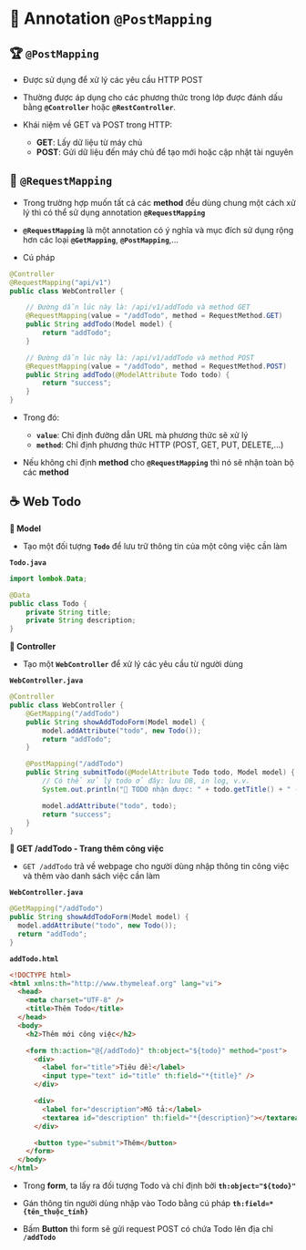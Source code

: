 # 🌱 Annotation **`@PostMapping`**

## 🏆 **`@PostMapping`**

- Được sử dụng để xử lý các yêu cầu HTTP POST

- Thường được áp dụng cho các phương thức trong lớp được đánh dấu bằng **`@Controller`** hoặc **`@RestController`**.

- Khái niệm về GET và POST trong HTTP:
  - **GET**: Lấy dữ liệu từ máy chủ
  - **POST**: Gửi dữ liệu đến máy chủ để tạo mới hoặc cập nhật tài nguyên

## 🎃 **`@RequestMapping`**

- Trong trường hợp muốn tất cả các **method** đều dùng chung một cách xử lý thì có thể sử dụng annotation **`@RequestMapping`**

- **`@RequestMapping`** là một annotation có ý nghĩa và mục đích sử dụng rộng hơn các loại **`@GetMapping`**, **`@PostMapping`**,...

- Cú pháp

```java
@Controller
@RequestMapping("api/v1")
public class WebController {

    // Đường dẫn lúc này là: /api/v1/addTodo và method GET
    @RequestMapping(value = "/addTodo", method = RequestMethod.GET)
    public String addTodo(Model model) {
        return "addTodo";
    }

    // Đường dẫn lúc này là: /api/v1/addTodo và method POST
    @RequestMapping(value = "/addTodo", method = RequestMethod.POST)
    public String addTodo(@ModelAttribute Todo todo) {
        return "success";
    }
}
```

- Trong đó:

  - **`value`**: Chỉ định đường dẫn URL mà phương thức sẽ xử lý
  - **`method`**: Chỉ định phương thức HTTP (POST, GET, PUT, DELETE,...)

- Nếu không chỉ định **method** cho **`@RequestMapping`** thì nó sẽ nhận toàn bộ các **method**

## ☕ Web Todo

**🍍 Model**

- Tạo một đối tượng **`Todo`** để lưu trữ thông tin của một công việc cần làm

**`Todo.java`**

```java
import lombok.Data;

@Data
public class Todo {
    private String title;
    private String description;
}
```

**🍥 Controller**

- Tạo một **`WebController`** để xử lý các yêu cầu từ người dùng

**`WebController.java`**

```java
@Controller
public class WebController {
    @GetMapping("/addTodo")
    public String showAddTodoForm(Model model) {
        model.addAttribute("todo", new Todo());
        return "addTodo";
    }

    @PostMapping("/addTodo")
    public String submitTodo(@ModelAttribute Todo todo, Model model) {
        // Có thể xử lý todo ở đây: lưu DB, in log, v.v.
        System.out.println("📝 TODO nhận được: " + todo.getTitle() + " - " + todo.getDescription());

        model.addAttribute("todo", todo);
        return "success";
    }
}
```

**🍛 GET /addTodo - Trang thêm công việc**

- `GET /addTodo` trả về webpage cho người dùng nhập thông tin công việc và thêm vào danh sách việc cần làm

**`WebController.java`**

```java
@GetMapping("/addTodo")
public String showAddTodoForm(Model model) {
  model.addAttribute("todo", new Todo());
  return "addTodo";
}
```

**`addTodo.html`**

```html
<!DOCTYPE html>
<html xmlns:th="http://www.thymeleaf.org" lang="vi">
  <head>
    <meta charset="UTF-8" />
    <title>Thêm Todo</title>
  </head>
  <body>
    <h2>Thêm mới công việc</h2>

    <form th:action="@{/addTodo}" th:object="${todo}" method="post">
      <div>
        <label for="title">Tiêu đề:</label>
        <input type="text" id="title" th:field="*{title}" />
      </div>

      <div>
        <label for="description">Mô tả:</label>
        <textarea id="description" th:field="*{description}"></textarea>
      </div>

      <button type="submit">Thêm</button>
    </form>
  </body>
</html>
```

- Trong **form**, ta lấy ra đối tượng Todo và chỉ định bởi **`th:object="${todo}"`**

- Gán thông tin người dùng nhập vào Todo bằng cú pháp **`th:field=*{tên_thuộc_tính}`**

- Bấm **Button** thì form sẽ gửi request POST có chứa Todo lên địa chỉ **`/addTodo`**
